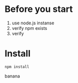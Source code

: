 # Before you start

1. use node.js instanse
2. verify npm exists
3. verify

# Install

```
npm install
```


banana
